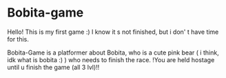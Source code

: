 # Bobita-game

Hello! This is my first game :)
I know it s not finished, but i don' t have time for this.

Bobita-Game is a platformer about Bobita, who is a cute pink bear ( i think, idk what is bobita :) ) who needs to finish the race.
!You are held hostage until u finish the game (all 3 lvl)!!
